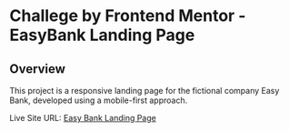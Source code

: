# Challege by Frontend Mentor - EasyBank Landing Page

## Overview
This project is a responsive landing page for the fictional company Easy Bank, developed using a mobile-first approach. 

Live Site URL: [Easy Bank Landing Page]()